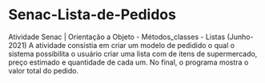 # Senac-Lista-de-Pedidos
Atividade Senac | Orientação a Objeto - Métodos_classes - Listas (Junho-2021)
A atividade consistia em criar um modelo de pedidido o qual o sistema possibilita o usuário criar uma lista com de itens de supermercado, preço estimado e quantidade de cada um.
No final, o programa mostra o valor total do pedido.
